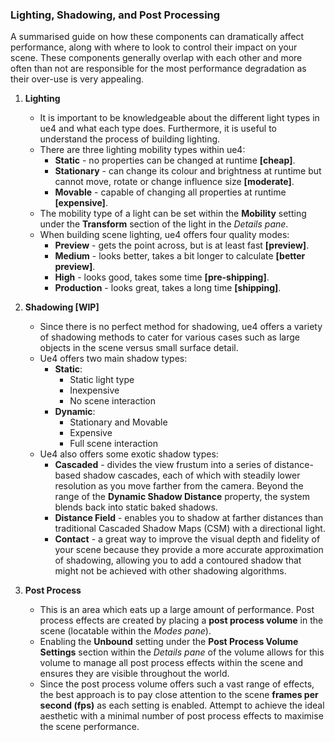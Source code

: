 ### Lighting, Shadowing, and Post Processing

A summarised guide on how these components can dramatically affect performance, along with where to look to control their impact on your scene. These components generally overlap with each other and more often than not are responsible for the most performance degradation as their over-use is very appealing.

1. **Lighting**
   * It is important to be knowledgeable about the different light types in ue4 and what each type does. Furthermore, it is useful to understand the process of building lighting.
   * There are three lighting mobility types within ue4:
     * **Static** - no properties can be changed at runtime **[cheap]**.
     * **Stationary** - can change its colour and brightness at runtime but cannot move, rotate or change influence size **[moderate]**.
     * **Movable** - capable of changing all properties at runtime **[expensive]**.
   * The mobility type of a light can be set within the **Mobility** setting under the **Transform** section of the light in the *Details pane*.
   * When building scene lighting, ue4 offers four quality modes:
     * **Preview** - gets the point across, but is at least fast **[preview]**.
     * **Medium** - looks better, takes a bit longer to calculate **[better preview]**.
     * **High** -  looks good, takes some time **[pre-shipping]**.
     * **Production** - looks great, takes a long time **[shipping]**.

2. **Shadowing [WIP]**
   * Since there is no perfect method for shadowing, ue4 offers a variety of shadowing methods to cater for various cases such as large objects in the scene versus small surface detail.
   * Ue4 offers two main shadow types:
     * **Static**:
       * Static light type
       * Inexpensive
       * No scene interaction
     * **Dynamic**:
       * Stationary and Movable
       * Expensive
       * Full scene interaction
   * Ue4 also offers some exotic shadow types:
     * **Cascaded** - divides the view frustum into a series of distance-based shadow cascades, each of which with steadily lower resolution as you move farther from the camera. Beyond the range of the **Dynamic Shadow Distance** property, the system blends back into static baked shadows.
     * **Distance Field** - enables you to shadow at farther distances than traditional Cascaded Shadow Maps (CSM) with a directional light.
     * **Contact** - a great way to improve the visual depth and fidelity of your scene because they provide a more accurate approximation of shadowing, allowing you to add a contoured shadow that might not be achieved with other shadowing algorithms.

1. **Post Process**
   * This is an area which eats up a large amount of performance. Post process effects are created by placing a **post process volume** in the scene (locatable within the *Modes pane*).
   * Enabling the **Unbound** setting under the **Post Process Volume Settings** section within the *Details pane* of the volume allows for this volume to manage all post process effects within the scene and ensures they are visible throughout the world.
   * Since the post process volume offers such a vast range of effects, the best approach is to pay close attention to the scene **frames per second (fps)** as each setting is enabled. Attempt to achieve the ideal aesthetic with a minimal number of post process effects to maximise the scene performance.
